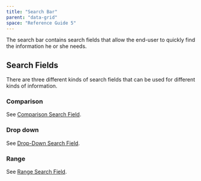 ```yaml
---
title: "Search Bar"
parent: "data-grid"
space: "Reference Guide 5"
---
```



The search bar contains search fields that allow the end-user to quickly find the information he or she needs.

## Search Fields

There are three different kinds of search fields that can be used for different kinds of information.

### Comparison

See [Comparison Search Field](comparison-search-field).

### Drop down

See [Drop-Down Search Field](drop-down-search-field).

### Range

See [Range Search Field](range-search-field).
